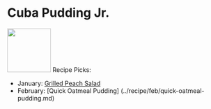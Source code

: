 # Cuba Pudding Jr.

<img src="https://imagesvc.meredithcorp.io/v3/mm/image?url=https%3A%2F%2Fimages.media-allrecipes.com%2Fuserphotos%2F997357.jpg&w=596&h=596&c=sc&poi=face&q=85" height="100" width="100" />
Recipe Picks:

- January: [Grilled Peach Salad](../recipe/jan/grilled-peach-salad.md)
- February: [Quick Oatmeal Pudding] (../recipe/feb/quick-oatmeal-pudding.md)